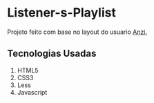 # Listener-s-Playlist

Projeto feito com base no layout do usuario [Anzi.](https://www.behance.net/gallery/46480243/Listeners-Playlist)

## Tecnologias Usadas
1. HTML5
1. CSS3
1. Less
1. Javascript